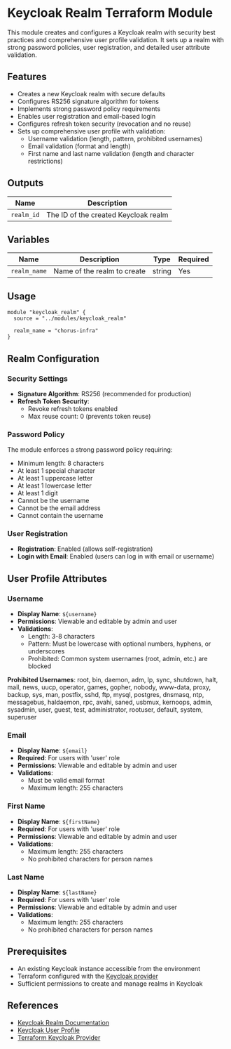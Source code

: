 # Keycloak Realm Terraform Module

This module creates and configures a Keycloak realm with security best practices and comprehensive user profile validation. It sets up a realm with strong password policies, user registration, and detailed user attribute validation.

## Features

- Creates a new Keycloak realm with secure defaults
- Configures RS256 signature algorithm for tokens
- Implements strong password policy requirements
- Enables user registration and email-based login
- Configures refresh token security (revocation and no reuse)
- Sets up comprehensive user profile with validation:
  - Username validation (length, pattern, prohibited usernames)
  - Email validation (format and length)
  - First name and last name validation (length and character restrictions)

## Outputs

| Name       | Description                         |
|------------|-------------------------------------|
| `realm_id` | The ID of the created Keycloak realm|

## Variables

| Name         | Description                    | Type   | Required |
|--------------|--------------------------------|--------|----------|
| `realm_name` | Name of the realm to create    | string | Yes      |

## Usage

```hcl
module "keycloak_realm" {
  source = "../modules/keycloak_realm"

  realm_name = "chorus-infra"
}
```

## Realm Configuration

### Security Settings

- **Signature Algorithm**: RS256 (recommended for production)
- **Refresh Token Security**:
  - Revoke refresh tokens enabled
  - Max reuse count: 0 (prevents token reuse)

### Password Policy

The module enforces a strong password policy requiring:
- Minimum length: 8 characters
- At least 1 special character
- At least 1 uppercase letter
- At least 1 lowercase letter
- At least 1 digit
- Cannot be the username
- Cannot be the email address
- Cannot contain the username

### User Registration

- **Registration**: Enabled (allows self-registration)
- **Login with Email**: Enabled (users can log in with email or username)

## User Profile Attributes

### Username

- **Display Name**: `${username}`
- **Permissions**: Viewable and editable by admin and user
- **Validations**:
  - Length: 3-8 characters
  - Pattern: Must be lowercase with optional numbers, hyphens, or underscores
  - Prohibited: Common system usernames (root, admin, etc.) are blocked

**Prohibited Usernames**: root, bin, daemon, adm, lp, sync, shutdown, halt, mail, news, uucp, operator, games, gopher, nobody, www-data, proxy, backup, sys, man, postfix, sshd, ftp, mysql, postgres, dnsmasq, ntp, messagebus, haldaemon, rpc, avahi, saned, usbmux, kernoops, admin, sysadmin, user, guest, test, administrator, rootuser, default, system, superuser

### Email

- **Display Name**: `${email}`
- **Required**: For users with 'user' role
- **Permissions**: Viewable and editable by admin and user
- **Validations**:
  - Must be valid email format
  - Maximum length: 255 characters

### First Name

- **Display Name**: `${firstName}`
- **Required**: For users with 'user' role
- **Permissions**: Viewable and editable by admin and user
- **Validations**:
  - Maximum length: 255 characters
  - No prohibited characters for person names

### Last Name

- **Display Name**: `${lastName}`
- **Required**: For users with 'user' role
- **Permissions**: Viewable and editable by admin and user
- **Validations**:
  - Maximum length: 255 characters
  - No prohibited characters for person names

## Prerequisites

- An existing Keycloak instance accessible from the environment
- Terraform configured with the [Keycloak provider](https://registry.terraform.io/providers/keycloak/keycloak/latest/docs)
- Sufficient permissions to create and manage realms in Keycloak

## References

- [Keycloak Realm Documentation](https://www.keycloak.org/docs/latest/server_admin/#configuring-realms)
- [Keycloak User Profile](https://www.keycloak.org/docs/latest/server_admin/#user-profile)
- [Terraform Keycloak Provider](https://registry.terraform.io/providers/keycloak/keycloak/latest/docs)
